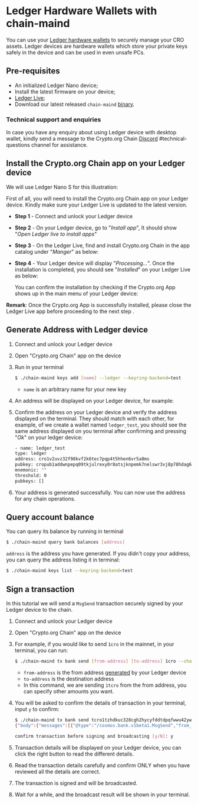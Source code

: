# Ledger Hardware Wallets with chain-maind

You can use your [Ledger hardware wallets](https://www.ledger.com/) to securely manage your CRO assets. Ledger devices are hardware wallets which store your private keys safely in the device and can be used in even unsafe PCs.

## Pre-requisites

- An initialized Ledger Nano device;
- Install the latest firmware on your device;
- [Ledger Live](https://www.ledger.com/ledger-live);
- Download our latest released `chain-maind` [ binary](https://github.com/crypto-org-chain/chain-main/releases).


### Technical support and enquiries
In case you have any enquiry about using Ledger device with desktop wallet, kindly send a message to the Crypto.org Chain [Discord](https://discord.gg/pahqHz26q4) #technical-questions channel for assistance.


## Install the Crypto.org Chain app on your Ledger device
We will use Ledger Nano S for this illustration:

First of all, you will need to install the Crypto.org Chain app on your Ledger device. Kindly make sure your Ledger Live is updated to the latest version. 

- **Step 1** - Connect and unlock your Ledger device

- **Step 2** - On your Ledger device, go to "*Install app*", It should show "*Open Ledger live to install apps*"

- **Step 3** - On the Ledger Live, find and install Crypto.org Chain in the app catalog under "*Manger*" as below:
        <!-- <img src="./assets/ledger_desktop_wallet/s1-4.png" /> -->

- **Step 4** - Your Ledger device will display "*Processing…*". Once the installation is completed, you should see "*Installed*" on your Ledger Live as below:
        <!-- <img src="./assets/ledger_desktop_wallet/s1-5.png" /> -->

    You can confirm the installation by checking if the Crypto.org App shows up in the main menu of your Ledger device:
            <!-- <img src="./assets/ledger_desktop_wallet/s1-5-1.jpeg" /> -->

**Remark**: Once the Crypto.org App is successfully installed, please close the Ledger Live app before proceeding to the next step .

## Generate Address with Ledger device

1. Connect and unlock your Ledger device
1. Open "Crypto.org Chain" app on the device
1. Run in your terminal
    ```bash
    $ ./chain-maind keys add [name] --ledger --keyring-backend=test
    ```

    - `name` is an arbitrary name for your new key

1. An address will be displayed on your Ledger device, for example:
            <!-- <img src="./assets/ledger_desktop_wallet/s9.png" /> -->
1. Confirm the address on your Ledger device and verify the address displayed on the terminal. They should match with each other, for example, of we create a wallet named `ledger_test`, you should see the same address displayed on you terminal after confirming and pressing "*Ok*" on your ledger device:
    ```bash
    - name: ledger_test
    type: ledger
    address: cro1v2uvz32f98kvf2k6tec7pqp4t5hhen6vr5a8ms
    pubkey: cropub1addwnpepq09tkjulrexy0r8atsjknpemk7nelswr3vj8p78hdag62phdhwgzgnpxrmg
    mnemonic: ""
    threshold: 0
    pubkeys: []
    ```

1. Your address is generated successfully. You can now use the address for any chain operations.

## Query account balance

You can query its balance by running in terminal

```bash
$ ./chain-maind query bank balances [address]
```

`address` is the address you have generated. If you didn't copy your address, you can query the address listing it in terminal:

```bash
$ ./chain-maind keys list --keyring-backend=test
```

## Sign a transaction

In this tutorial we will send a `MsgSend` transaction securely signed by your Ledger device to the chain.

1. Connect and unlock your Ledger device
1. Open "Crypto.org Chain" app on the device
1. For example, if you would like to send `1cro` in the mainnet, in your terminal, you can run:
    ```bash
    $ ./chain-maind tx bank send [from-address] [to-address] 1cro --chain-id="crypto-org-chain-mainnet-1" --ledger --keyring-backend=test  --sign-mode=amino-json
    ```

    - `from-address` is the from address [generated](#generate-address-with-ledger-device) by your Ledger device
    - `to-address` is the destination address
    - In this command, we are sending `1tcro` from the from address, you can specify other amounts you want.
1. You will be asked to confirm the details of transaction in your terminal, input `y` to confirm:
    ```bash
    $ ./chain-maind tx bank send tcro1tzhdkuc328cgh2hycyfddtdpqfwwu42ywyfvkj tcro1aaah6juc9n6wvkkkr4zdn073n8gt7waha39xsv 1tcro --chain-id=testnet-croeseid-3 --ledger --keyring-backend=test  --sign-mode=amino-json
    {"body":{"messages":[{"@type":"/cosmos.bank.v1beta1.MsgSend","from_address":"tcro1tzhdkuc328cgh2hycyfddtdpqfwwu42ywyfvkj","to_address":"tcro1aaah6juc9n6wvkkkr4zdn073n8gt7waha39xsv","amount":[{"denom":"basetcro","amount":"100000000"}]}],"memo":"","timeout_height":"0","extension_options":[],"non_critical_extension_options":[]},"auth_info":{"signer_infos":[],"fee":{"amount":[],"gas_limit":"200000","payer":"","granter":""}},"signatures":[]}

    confirm transaction before signing and broadcasting [y/N]: y
    ```
1. Transaction details will be displayed on your Ledger device, you can click the right button to read the different details.
1. Read the transaction details carefully and confirm ONLY when you have reviewed all the details are correct.
1. The transaction is signed and will be broadcasted.
1. Wait for a while, and the broadcast result will be shown in your terminal.

